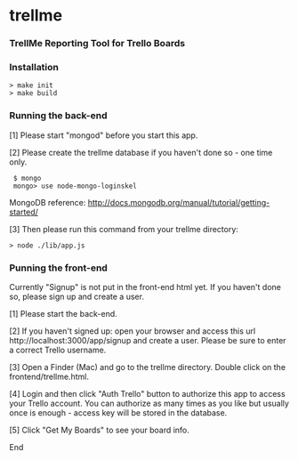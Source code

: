 trellme
=======

### TrellMe Reporting Tool for Trello Boards

### Installation

    > make init
    > make build

### Running the back-end

[1] Please start "mongod" before you start this app. 

[2] Please create the trellme database if you haven't done so - one time only.

     $ mongo
     mongo> use node-mongo-loginskel

  MongoDB reference:  http://docs.mongodb.org/manual/tutorial/getting-started/

[3] Then please run this command from your trellme directory:

    > node ./lib/app.js

### Punning the front-end

Currently "Signup" is not put in the front-end html yet. If you haven't done so, please sign up and create a user.

[1] Please start the back-end.

[2] If you haven't signed up: open your browser and access this url http://localhost:3000/app/signup and create a user. Please be sure to enter a correct Trello username.

[3] Open a Finder (Mac) and go to the trellme directory. Double click on the frontend/trellme.html. 

[4] Login and then click "Auth Trello" button to authorize this app to access your Trello account. You can authorize as many times as you like but usually once is enough - access key will be stored in the database.

[5] Click "Get My Boards" to see your board info.


End

